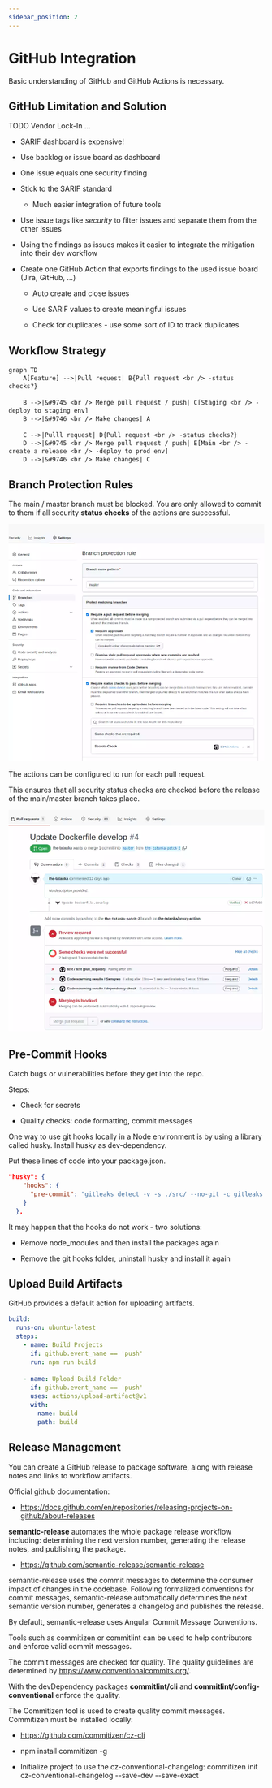 ```yaml
---
sidebar_position: 2
---
```


# GitHub Integration

Basic understanding of GitHub and GitHub Actions is necessary.

## GitHub Limitation and Solution

TODO Vendor Lock-In ...

- SARIF dashboard is expensive!

- Use backlog or issue board as dashboard

- One issue equals one security finding

- Stick to the SARIF standard

  - Much easier integration of future tools

- Use issue tags like _security_ to filter issues and separate them from the other issues

- Using the findings as issues makes it easier to integrate the mitigation into their dev workflow

- Create one GitHub Action that exports findings to the used issue board (Jira, GitHub, ...)

  - Auto create and close issues

  - Use SARIF values to create meaningful issues

  - Check for duplicates - use some sort of ID to track duplicates

## Workflow Strategy

```mermaid
graph TD
    A[Feature] -->|Pull request| B{Pull request <br /> -status checks?}

    B -->|&#9745 <br /> Merge pull request / push| C[Staging <br /> -deploy to staging env]
    B -->|&#9746 <br /> Make changes| A

    C -->|Pulll request| D{Pull request <br /> -status checks?}
    D -->|&#9745 <br /> Merge pull request / push| E[Main <br /> -create a release <br /> -deploy to prod env]
    D -->|&#9746 <br /> Make changes| C
```

## Branch Protection Rules

The main / master branch must be blocked. You are only allowed to commit to them if all security **status checks** of the actions are successful.

![Branch protection rules](./assets/branch_protection_rules.webp)

The actions can be configured to run for each pull request.

This ensures that all security status checks are checked before the release of the main/master branch takes place.

![Pull request status checks](./assets/pull_request_status_checks.webp)

## Pre-Commit Hooks

Catch bugs or vulnerabilities before they get into the repo.

Steps:

- Check for secrets

- Quality checks: code formatting, commit messages

One way to use git hooks locally in a Node environment is by using a library called husky. Install husky as dev-dependency.

Put these lines of code into your package.json.

```json
"husky": {
    "hooks": {
      "pre-commit": "gitleaks detect -v -s ./src/ --no-git -c gitleaks.toml"
    }
  },
```

It may happen that the hooks do not work - two solutions:

- Remove node_modules and then install the packages again

- Remove the git hooks folder, uninstall husky and install it again

## Upload Build Artifacts

GitHub provides a default action for uploading artifacts.

```yml
build:
  runs-on: ubuntu-latest
  steps:
    - name: Build Projects
      if: github.event_name == 'push'
      run: npm run build

    - name: Upload Build Folder
      if: github.event_name == 'push'
      uses: actions/upload-artifact@v1
      with:
        name: build
        path: build
```

## Release Management

You can create a GitHub release to package software, along with release notes and links to workflow artifacts.

Official github documentation:

- https://docs.github.com/en/repositories/releasing-projects-on-github/about-releases

**semantic-release** automates the whole package release workflow including: determining the next version number, generating the release notes, and publishing the package.

- https://github.com/semantic-release/semantic-release

semantic-release uses the commit messages to determine the consumer impact of changes in the codebase. Following formalized conventions for commit messages, semantic-release automatically determines the next semantic version number, generates a changelog and publishes the release.

By default, semantic-release uses Angular Commit Message Conventions.

Tools such as commitizen or commitlint can be used to help contributors and enforce valid commit messages.

The commit messages are checked for quality. The quality guidelines are determined by https://www.conventionalcommits.org/.

With the devDependency packages **commitlint/cli** and **commitlint/config-conventional** enforce the quality.

The Commitizen tool is used to create quality commit messages. Commitizen must be installed locally:

- https://github.com/commitizen/cz-cli

- npm install commitizen -g

- Initialize project to use the cz-conventional-changelog: commitizen init cz-conventional-changelog --save-dev --save-exact
